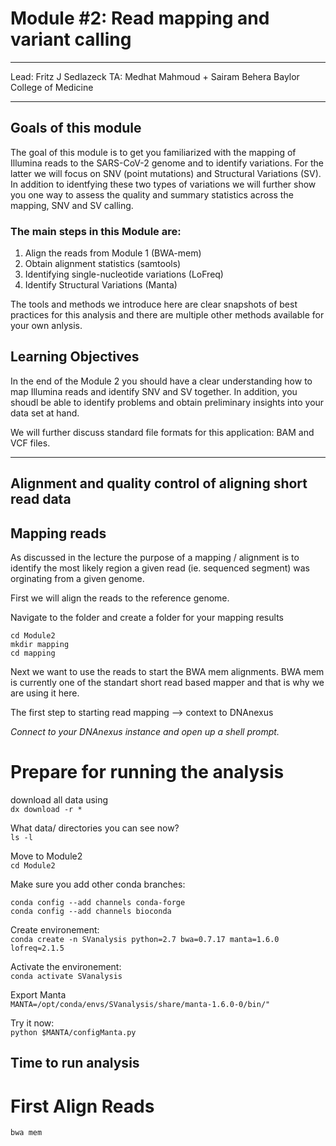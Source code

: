 
#  Module #2: Read mapping and variant calling

***
Lead: Fritz J Sedlazeck
TA: ‪Medhat Mahmoud + Sairam Behera
Baylor College of Medicine
***

## Goals of this module
The goal of this module is to get you familiarized with the mapping of Illumina reads to the SARS-CoV-2 genome and to identify variations. For the latter we will focus on SNV (point mutations) and Structural Variations (SV). In addition to identfying these two types of variations we will further show you one way to assess the quality and summary statistics across the mapping, SNV and SV calling. 

### The main steps in this Module are:
1. Align the reads from Module 1 (BWA-mem)
2. Obtain alignment statistics (samtools)
3. Identifying single-nucleotide variations (LoFreq)
5. Identify Structural Variations (Manta)


The tools and methods we introduce here are clear snapshots of best practices for this analysis and there are multiple other methods available for your own anlysis.


## Learning Objectives
In the end of the Module 2 you should have a clear understanding how to map Illumina reads and identify SNV and SV together. In addition, you shoudl be able to identify problems and obtain preliminary insights into your data set at hand. 

We will further discuss standard file formats for this application: BAM and VCF files.

***

## Alignment and quality control of aligning short read data

## Mapping reads 

As discussed in the lecture the purpose of a mapping / alignment is to identify the most likely region a given read (ie. sequenced segment) was orginating from a given genome. 

First we will align the reads to the reference genome. 

Navigate to the folder and create a folder for your mapping results

```
cd Module2
mkdir mapping
cd mapping
```

Next we want to use the reads to start the BWA mem alignments. BWA mem is currently one of the standart short read based mapper and that is why we are using it here. 


The first step to starting read mapping --> context to DNAnexus

*Connect to your DNAnexus instance and open up a shell prompt.*

# Prepare for running the analysis

download all data using  
`dx download -r *`  

What data/ directories you can see now?  
`ls -l`  

Move to Module2  
`cd Module2`  

Make sure you add other conda branches:
```
conda config --add channels conda-forge
conda config --add channels bioconda
```

Create environement:  
`conda create -n SVanalysis python=2.7 bwa=0.7.17 manta=1.6.0 lofreq=2.1.5`

Activate the environement:  
`conda activate SVanalysis`


Export Manta  
`MANTA=/opt/conda/envs/SVanalysis/share/manta-1.6.0-0/bin/"`

Try it now:  
`python $MANTA/configManta.py`


## Time to run analysis
# **First Align Reads**
```
bwa mem
```

<!-- Accesws the data: FIXME
```
cd awesome_data

```
This dataset contains paired end reads. -->

<!-- Next: [module3!](module3.rst) -->
